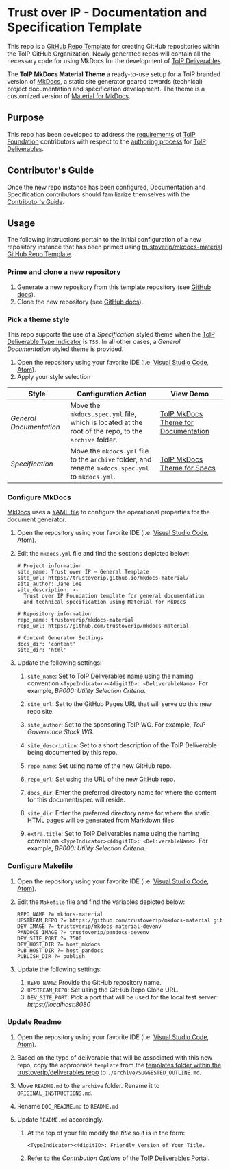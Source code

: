 #  Trust over IP - Documentation and Specification Template
This repo is a [GitHub Repo Template][1] for creating GitHub repositories within the ToIP GitHub Organization. Newly generated repos will contain all the necessary code for using MkDocs for the development of [ToIP Deliverables][2].

The **ToIP MkDocs Material Theme** a ready-to-use setup for a ToIP branded version of [MkDocs][3], a static site generator geared towards (technical) project documentation and specification development. The theme is a customized version of [Material for MkDocs][4].

## Purpose
This repo has been developed to address the [requirements](./REQUIREMENTS.md) of [ToIP Foundation][5] contributors with respect to the [authoring process][6] for [ToIP Deliverables][2].

## Contributor's Guide
Once the new repo instance has been configured, Documentation and Specification contributors should familiarize themselves with the [Contributor's Guide](https://github.com/trustoverip/mkdocs-material/blob/main/DEV_README.md).

## Usage
The following instructions pertain to the initial configuration of a new repository instance that has been primed using [trustoverip/mkdocs-material GitHub Repo Template][12].

### Prime and clone a new repository
1. Generate a new repository from this template repository (see [GitHub docs][7]).
2. Clone the new repository (see [GitHub docs][8]).

### Pick a theme style
This repo supports the use of a *Specification* styled theme when the [ToIP Deliverable Type Indicator][9] is `TSS`. In all other cases, a *General Documentation* styled theme is provided.

1. Open the repository using your favorite IDE (i.e. [Visual Studio Code][10], [Atom][11]).
2. Apply your style selection

| Style | Configuration Action | View Demo |
| --- | --- | --- |
| _General Documentation_ | Move the `mkdocs.spec.yml` file, which is located at the root of the repo, to the `archive` folder. | [ToIP MkDocs Theme for Documentation](https://trustoverip.github.io/deliverables/)|
| _Specification_ | Move the `mkdocs.yml` file to the `archive` folder, and rename `mkdocs.spec.yml` to `mkdocs.yml`. | [ToIP MkDocs Theme for Specs](https://squidfunk.github.io/toip-demo-spec/)|

### Configure MkDocs

[MkDocs][3] uses a [YAML file][13] to configure the operational properties for the document generator.

1. Open the repository using your favorite IDE (i.e. [Visual Studio Code][10], [Atom][11]).
2. Edit the `mkdocs.yml` file and find the sections depicted below:

    ```
    # Project information
    site_name: Trust over IP – General Template
    site_url: https://trustoverip.github.io/mkdocs-material/
    site_author: Jane Doe
    site_description: >-
      Trust over IP Foundation template for general documentation
      and technical specification using Material for MkDocs

    # Repository information
    repo_name: trustoverip/mkdocs-material
    repo_url: https://github.com/trustoverip/mkdocs-material

    # Content Generator Settings
    docs_dir: 'content'
    site_dir: 'html'
    ```

3. Update the following settings:

    1. `site_name`: Set to ToIP Deliverables name using the naming convention `<TypeIndicator><4digitID>: <DeliverableName>`. For example,  _BP000: Utility Selection Criteria_.

    2. `site_url`: Set to the GitHub Pages URL that will serve up this new repo site.

    3. `site_author`: Set to the sponsoring ToIP WG. For example, _ToIP Governance Stack WG_.

    4. `site_description`: Set to a short description of the ToIP Deliverable being documented by this repo.

    5. `repo_name`: Set using name of the new GitHub repo.

    6. `repo_url`: Set using the URL of the new GitHub repo.

    7. `docs_dir`: Enter the preferred directory name for where the content for this document/spec will reside.

    8. `site_dir`: Enter the preferred directory name for where the static HTML pages will be generated from Markdown files.

    9. `extra.title`: Set to ToIP Deliverables name using the naming convention `<TypeIndicator><4digitID>: <DeliverableName>`. For example,  _BP000: Utility Selection Criteria_.

### Configure Makefile

1. Open the repository using your favorite IDE (i.e. [Visual Studio Code][10], [Atom][11]).
2. Edit the `Makefile` file and find the variables depicted below:

    ```
    REPO_NAME ?= mkdocs-material
    UPSTREAM_REPO ?= https://github.com/trustoverip/mkdocs-material.git
    DEV_IMAGE ?= trustoverip/mkdocs-material-devenv
    PANDOCS_IMAGE ?= trustoverip/pandocs-devenv
    DEV_SITE_PORT ?= 7500
    DEV_HOST_DIR ?= host_mkdocs
    PUB_HOST_DIR ?= host_pandocs
    PUBLISH_DIR ?= publish
    ```

3. Update the following settings:

    1. `REPO_NAME`: Provide the GitHub repository name.
    2. `UPSTREAM_REPO`: Set using the GitHub Repo Clone URL.
    3. `DEV_SITE_PORT`: Pick a port that will be used for the local test server: _https://localhost:8080_

### Update Readme
1. Open the repository using your favorite IDE (i.e. [Visual Studio Code][10], [Atom][11]).
2. Based on the type of deliverable that will be associated with this new repo, copy the appropriate `template` from the [templates folder within the trustoverip/deliverables repo][15] to `./archive/SUGGESTED_OUTLINE.md`.
3. Move `README.md` to the `archive` folder. Rename it to `ORIGINAL_INSTRUCTIONS.md`.
4. Rename `DOC_README.md` to `README.md`
5. Update `README.md` accordingly.

    1. At the top of your file modify the _title_ so it is in the form:

        ```
        <TypeIndicator><4digitID>: Friendly Version of Your Title.
        ```

    2. Refer to the _Contribution Options_ of the [ToIP Deliverables Portal][14].


[1]: https://docs.github.com/en/free-pro-team@latest/github/creating-cloning-and-archiving-repositories/creating-a-template-repository
[2]: https://github.com/trustoverip/deliverables/blob/master/_process/work_products.md
[3]: https://www.mkdocs.org/
[4]: https://squidfunk.github.io/mkdocs-material/
[5]: https://trustoverip.org
[6]: https://trustoverip.github.io/deliverables/process/process_concepts/
[7]: https://docs.github.com/en/free-pro-team@latest/github/creating-cloning-and-archiving-repositories/creating-a-repository-from-a-template
[8]: https://docs.github.com/en/free-pro-team@latest/github/creating-cloning-and-archiving-repositories/cloning-a-repository
[9]: https://trustoverip.github.io/deliverables/process/work_product_mgmt/#type-indicators
[10]: https://code.visualstudio.com/
[11]: https://atom.io
[12]: https://github.com/trustoverip/mkdocs-material
[13]: https://en.wikipedia.org/wiki/YAML#:~:text=yaml.org,is%20being%20stored%20or%20transmitted.
[14]: https://trustoverip.github.io/deliverables/
[15]: https://github.com/trustoverip/deliverables/tree/master/templates
